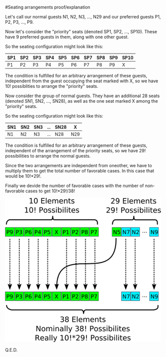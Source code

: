 #Seating arrangements proof/explanation


Let's call our normal guests N1, N2, N3, ..., N29 and our preferred guests P1, P2, P3, ..., P9.

Now let's consider the "priority" seats (denoted SP1, SP2, ..., SP10). These have 9 preferred guests in them, along with one other guest.

So the seating configuration might look like this:

| SP1 | SP2 | SP3 | SP4 | SP5 | SP6 | SP7 | SP8 | SP9 | SP10|
|-----|-----|-----|-----|-----|-----|-----|-----|-----|-----|
|  P1 |  P2 |  P3 |  P4 |  P5 |  P6 |  P7 |  P8 |  P9 |  X  |

The condition is fulfilled for an arbitrary arrangement of these guests, independent from the guest occupying the seat marked with X, so we have 10! possiblities to arrange the "priority" seats.


Now consider the group of normal guests. They have an additional 28 seats (denoted SN1, SN2, ..., SN28), as well as the one seat marked X among the "priority" seats.

So the seating configuration might look like this:

| SN1 | SN2 | SN3 | ... | SN28|  X  |
|-----|-----|-----|-----|-----|-----|
|  N1 |  N2 |  N3 | ... | N28 | N29 |

The condition is fulfilled for an arbitrary arrangement of these guests, independent of the arrangement of the priority seats, so we have 29! possibilities to arrange the normal guests.


Since the two arrangements are independent from oneother, we have to multiply them to get the total number of favorable cases. In this case that would be 10!*29!.


Finally we devide the number of favorable cases with the number of non-favorable cases to get 10!*29!/38!

[![Graphical representation](seats.png)](seats.svg)

Q.E.D.
